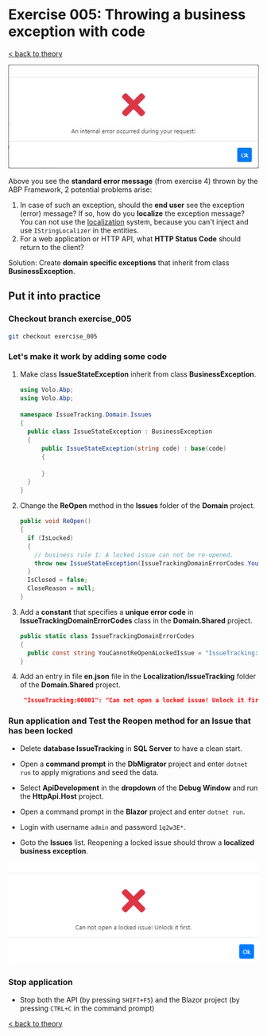 # Exercise 005: Throwing a business exception with code

[< back to theory](../docs/part3/part3-Implementation-The-Building-Blocks.md#theory_exercise_005)

![Standard error message](images/error_message_standard_exception.png "Standard error message thrown by the system")

Above you see the **standard error message** (from exercise 4) thrown by the ABP Framework, 2 potential problems arise:

1. In case of such an exception, should the **end user** see the exception (error) message? If so, how do you **localize** the exception message? You can not use the [localization](https://docs.abp.io/en/abp/latest/Localization) system, because you can't inject and use `IStringLocalizer` in the entities.
2. For a web application or HTTP API, what **HTTP Status Code** should return to the client?

Solution: Create **domain specific exceptions** that inherit from class **BusinessException**.

## Put it into practice

### Checkout branch exercise_005

```bash
git checkout exercise_005
```

### Let's make it work by adding some code

1. Make class **IssueStateException** inherit from class **BusinessException**.

    ```csharp
    using Volo.Abp;
    using Volo.Abp;

    namespace IssueTracking.Domain.Issues
    {
      public class IssueStateException : BusinessException
      {
          public IssueStateException(string code) : base(code)
          {
              
          }
      }
    }
    ```

2. Change the **ReOpen** method in the **Issues** folder of the **Domain** project.

    ```csharp
    public void ReOpen()
    {
      if (IsLocked)
      {
        // business rule 1: A locked issue can not be re-opened.
        throw new IssueStateException(IssueTrackingDomainErrorCodes.YouCannotReOpenALockedIssue);
      }
      IsClosed = false;
      CloseReason = null;
    }
    ```

3. Add a **constant** that specifies a **unique error code** in **IssueTrackingDomainErrorCodes** class in the **Domain.Shared** project.

    ```csharp
    public static class IssueTrackingDomainErrorCodes
    {
      public const string YouCannotReOpenALockedIssue = "IssueTracking:00001";
    }
    ````

4. Add an entry in file **en.json** file in the **Localization/IssueTracking** folder of the **Domain.Shared** project.

   ```json
    "IssueTracking:00001": "Can not open a locked issue! Unlock it first."
   ```

### Run application and Test the Reopen method for an Issue that has been locked

* Delete **database IssueTracking** in **SQL Server** to have a clean start.

* Open a **command prompt** in the **DbMigrator** project and enter `dotnet run` to apply migrations and seed the data.

* Select **ApiDevelopment** in the **dropdown** of the **Debug Window** and run the **HttpApi.Host** project.

* Open a command prompt in the **Blazor** project and enter `dotnet run`.

* Login with username `admin` and password `1q2w3E*`.

* Goto the **Issues** list. Reopening a locked issue should throw a **localized business exception**.

![Localized error message](images/error_message_localized_business_exception.png "Localized error message thrown by the system")

### Stop application

* Stop both the API (by pressing `SHIFT+F5`) and the Blazor project (by pressing `CTRL+C` in the command prompt)

[< back to theory](../docs/part3/part3-Implementation-The-Building-Blocks.md#theory_exercise_005)
